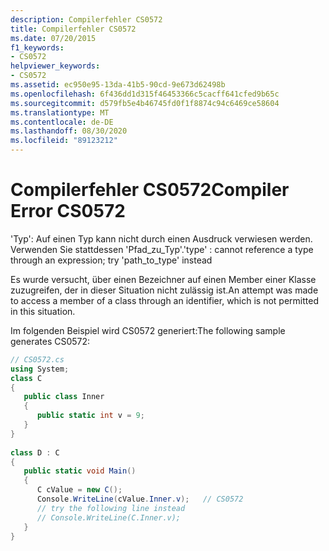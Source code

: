 ```yaml
---
description: Compilerfehler CS0572
title: Compilerfehler CS0572
ms.date: 07/20/2015
f1_keywords:
- CS0572
helpviewer_keywords:
- CS0572
ms.assetid: ec950e95-13da-41b5-90cd-9e673d62498b
ms.openlocfilehash: 6f436dd1d315f46453366c5cacff641cfed9b65c
ms.sourcegitcommit: d579fb5e4b46745fd0f1f8874c94c6469ce58604
ms.translationtype: MT
ms.contentlocale: de-DE
ms.lasthandoff: 08/30/2020
ms.locfileid: "89123212"
---
```

# <a name="compiler-error-cs0572"></a><span data-ttu-id="7bd80-103">Compilerfehler CS0572</span><span class="sxs-lookup"><span data-stu-id="7bd80-103">Compiler Error CS0572</span></span>
<span data-ttu-id="7bd80-104">'Typ': Auf einen Typ kann nicht durch einen Ausdruck verwiesen werden. Verwenden Sie stattdessen 'Pfad_zu_Typ'.</span><span class="sxs-lookup"><span data-stu-id="7bd80-104">'type' : cannot reference a type through an expression; try 'path_to_type' instead</span></span>  
  
 <span data-ttu-id="7bd80-105">Es wurde versucht, über einen Bezeichner auf einen Member einer Klasse zuzugreifen, der in dieser Situation nicht zulässig ist.</span><span class="sxs-lookup"><span data-stu-id="7bd80-105">An attempt was made to access a member of a class through an identifier, which is not permitted in this situation.</span></span>  
  
 <span data-ttu-id="7bd80-106">Im folgenden Beispiel wird CS0572 generiert:</span><span class="sxs-lookup"><span data-stu-id="7bd80-106">The following sample generates CS0572:</span></span>  
  
```csharp  
// CS0572.cs  
using System;  
class C  
{  
   public class Inner  
   {  
      public static int v = 9;  
   }  
}  
  
class D : C  
{  
   public static void Main()  
   {  
      C cValue = new C();  
      Console.WriteLine(cValue.Inner.v);   // CS0572  
      // try the following line instead  
      // Console.WriteLine(C.Inner.v);  
   }  
}  
```
